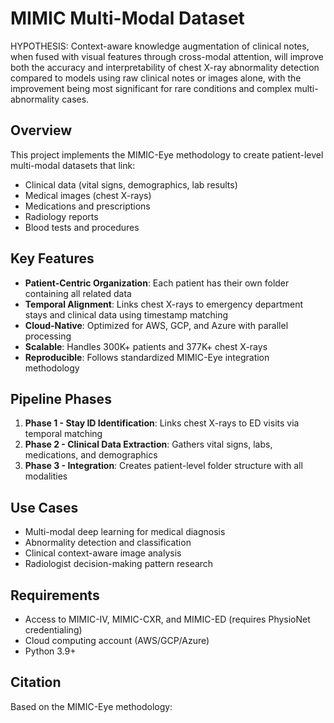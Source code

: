 # MIMIC Multi-Modal Dataset 
HYPOTHESIS: Context-aware knowledge augmentation of clinical notes, when fused with visual features through cross-modal attention, will improve both the accuracy and interpretability of chest X-ray abnormality detection compared to models using raw clinical notes or images alone, with the improvement being most significant for rare conditions and complex multi-abnormality cases.

## Overview

This project implements the MIMIC-Eye methodology to create patient-level multi-modal datasets that link:
- Clinical data (vital signs, demographics, lab results)
- Medical images (chest X-rays)
- Medications and prescriptions
- Radiology reports
- Blood tests and procedures

## Key Features

- **Patient-Centric Organization**: Each patient has their own folder containing all related data
- **Temporal Alignment**: Links chest X-rays to emergency department stays and clinical data using timestamp matching
- **Cloud-Native**: Optimized for AWS, GCP, and Azure with parallel processing
- **Scalable**: Handles 300K+ patients and 377K+ chest X-rays
- **Reproducible**: Follows standardized MIMIC-Eye integration methodology

## Pipeline Phases

1. **Phase 1 - Stay ID Identification**: Links chest X-rays to ED visits via temporal matching
2. **Phase 2 - Clinical Data Extraction**: Gathers vital signs, labs, medications, and demographics
3. **Phase 3 - Integration**: Creates patient-level folder structure with all modalities

## Use Cases

- Multi-modal deep learning for medical diagnosis
- Abnormality detection and classification
- Clinical context-aware image analysis
- Radiologist decision-making pattern research

## Requirements

- Access to MIMIC-IV, MIMIC-CXR, and MIMIC-ED (requires PhysioNet credentialing)
- Cloud computing account (AWS/GCP/Azure)
- Python 3.9+

## Citation

Based on the MIMIC-Eye methodology:
